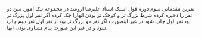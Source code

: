 تمرین مقدماتی سوم دوره فول استک استاد علیرضا ارومند در مجموعه نیک اموز.
سن دو نفر را ذخیره کرده شرط بزرگ تر و کوچک تر بودن انهارا چک کرده اگر نفر اول بزرگ تر بود
نفر اول چاپ شود در غیر اینصورت اگر نفر دو بزرگ تر بود از نفر اول نفر دوم چاپ شود
و در غیر این صورت پیام مساوی بودن انها.